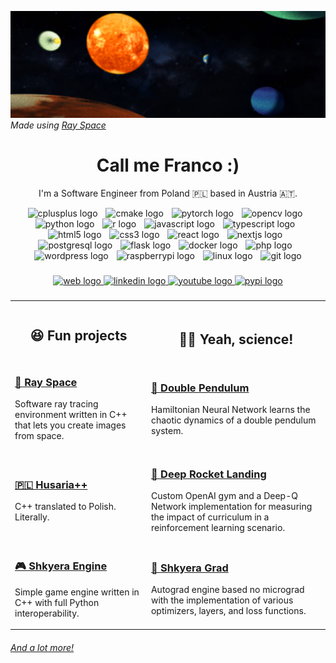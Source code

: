 
![Shkyera Aerospace](https://github.com/fszewczyk/fszewczyk/blob/main/rayspacebg.png?raw=true)
_Made using <a href="https://github.com/fszewczyk/ray-space">Ray Space</a>_

<h1 align="center">Call me Franco :)</h1>
<p align="center">I'm a Software Engineer from Poland 🇵🇱 based in Austria 🇦🇹.</p>

<div align="center">
  <img src="https://cdn.jsdelivr.net/gh/devicons/devicon/icons/cplusplus/cplusplus-original.svg" height="28" alt="cplusplus logo"  />
  <img width="5" />
  <img src="https://cdn.jsdelivr.net/gh/devicons/devicon/icons/cmake/cmake-original.svg" height="28" alt="cmake logo"  />
  <img width="5" />
  <img src="https://cdn.jsdelivr.net/gh/devicons/devicon/icons/pytorch/pytorch-original.svg" height="28" alt="pytorch logo"  />
  <img width="5" />
  <img src="https://cdn.jsdelivr.net/gh/devicons/devicon/icons/opencv/opencv-original.svg" height="28" alt="opencv logo"  />
  <img width="5" />
  <img src="https://cdn.jsdelivr.net/gh/devicons/devicon/icons/python/python-original.svg" height="28" alt="python logo"  />
  <img width="5" />
  <img src="https://cdn.jsdelivr.net/gh/devicons/devicon/icons/r/r-original.svg" height="28" alt="r logo"  />
  <img width="5" />
  <img src="https://cdn.jsdelivr.net/gh/devicons/devicon/icons/javascript/javascript-original.svg" height="28" alt="javascript logo"  />
  <img width="5" />
  <img src="https://cdn.jsdelivr.net/gh/devicons/devicon/icons/typescript/typescript-original.svg" height="28" alt="typescript logo"  />
  <img width="5" />
  <img src="https://cdn.jsdelivr.net/gh/devicons/devicon/icons/html5/html5-original.svg" height="28" alt="html5 logo"  />
  <img width="5" />
  <img src="https://cdn.jsdelivr.net/gh/devicons/devicon/icons/css3/css3-original.svg" height="28" alt="css3 logo"  />
  <img width="5" />
  <img src="https://cdn.jsdelivr.net/gh/devicons/devicon/icons/react/react-original.svg" height="28" alt="react logo"  />
  <img width="5" />
  <img src="https://cdn.jsdelivr.net/gh/devicons/devicon/icons/nextjs/nextjs-original.svg" height="28" alt="nextjs logo"  />
  <img width="5" />
  <img src="https://cdn.jsdelivr.net/gh/devicons/devicon/icons/postgresql/postgresql-original.svg" height="28" alt="postgresql logo"  />
  <img width="5" />
  <img src="https://cdn.jsdelivr.net/gh/devicons/devicon/icons/flask/flask-original.svg" height="28" alt="flask logo"  />
  <img width="5" />
  <img src="https://cdn.jsdelivr.net/gh/devicons/devicon/icons/docker/docker-original.svg" height="28" alt="docker logo"  />
  <img width="5" />
  <img src="https://cdn.jsdelivr.net/gh/devicons/devicon/icons/php/php-original.svg" height="28" alt="php logo"  />
  <img width="5" />
  <img src="https://cdn.jsdelivr.net/gh/devicons/devicon/icons/wordpress/wordpress-original.svg" height="28" alt="wordpress logo"  />
  <img width="5" />
  <img src="https://cdn.jsdelivr.net/gh/devicons/devicon/icons/raspberrypi/raspberrypi-original.svg" height="28" alt="raspberrypi logo"  />
  <img width="5" />
  <img src="https://cdn.jsdelivr.net/gh/devicons/devicon/icons/linux/linux-original.svg" height="28" alt="linux logo"  />
  <img width="5" />
  <img src="https://cdn.jsdelivr.net/gh/devicons/devicon/icons/git/git-original.svg" height="28" alt="git logo"  />
</div>

###

<div align="center">
  <a href="https://fszewczyk.github.io/" target="_blank">
    <img src="https://img.shields.io/static/v1?message=website&logo=googlechrome&label=&color=darkgreen&logoColor=white&labelColor=&style=for-the-badge" height="40" alt="web logo"  />
  </a>
  <a href="https://www.linkedin.com/in/franciszek-szewczyk-421691192/" target="_blank">
    <img src="https://img.shields.io/static/v1?message=LinkedIn&logo=linkedin&label=&color=0e49a1&logoColor=white&labelColor=&style=for-the-badge" height="40" alt="linkedin logo"  />
  </a>
  <a href="https://www.youtube.com/@SHKYERAAerospace" target="_blank">
    <img src="https://img.shields.io/static/v1?message=Youtube&logo=youtube&label=&color=FF0000&logoColor=white&labelColor=&style=for-the-badge" height="40" alt="youtube logo"  />
  </a>
  <a href="https://pypi.org/user/fszewczyk/" target="_blank">
    <img src="https://img.shields.io/static/v1?message=PyPi&logo=pypi&label=&color=yellow&logoColor=white&labelColor=&style=for-the-badge" height="40" alt="pypi logo"  />
  </a>
</div>

###

<table>
<tr>
<th align="center">
<img width="441" height="1">
<p> 
<h2 style="margin:0; padding:0;">
😆 Fun projects
</h2>
</p>
</th>
<th align="center">
<img width="441" height="1">
<p> 
<h2>
🧑‍🔬 Yeah, science!</h2>
</p>
</th>
</tr>
<tr>
<td>
<!-- REMOVE THE BACKSLASHES -->
<h3><a href="https://github.com/fszewczyk/ray-space">🔭 Ray Space</a></h3>

Software ray tracing environment written in C++ that lets you create images from space.
  
</td>
<td>
<h3><a href="https://github.com/fszewczyk/nn-double-pendulum">🧮 Double Pendulum</a></h3>

Hamiltonian Neural Network learns the chaotic dynamics of a double pendulum system.
  
</td>
</tr>
<tr>
<td>
<h3><a href="https://github.com/fszewczyk/husaria-plus-plus">🇵🇱 Husaria++</a></h3>

C++ translated to Polish. Literally.
</td>
<td>
<h3><a href="https://github.com/fszewczyk/rocket-landing-rl">🚀 Deep Rocket Landing</a></h3>

Custom OpenAI gym and a Deep-Q Network implementation for measuring the impact of curriculum in a reinforcement learning scenario.
</td>
</tr>

<tr>
<td>
<h3><a href="https://github.com/fszewczyk/shkyera-engine">🎮 Shkyera Engine</a></h3>

Simple game engine written in C++ with full Python interoperability.
</td>
<td>
<h3><a href="https://github.com/fszewczyk/shkyera-grad">🧠 Shkyera Grad</a></h3>

Autograd engine based no micrograd with the implementation of various optimizers, layers, and loss functions.
</td>
</tr>
</table>

###### [_And a lot more!_](https://fszewczyk.github.io/)

#

